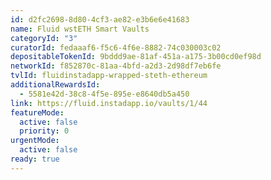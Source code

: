 ```yaml
---
id: d2fc2698-8d80-4cf3-ae82-e3b6e6e41683
name: Fluid wstETH Smart Vaults
categoryId: "3"
curatorId: fedaaaf6-f5c6-4f6e-8882-74c030003c02
depositableTokenId: 9bddd9ae-81af-451a-a175-3b00cd0ef98d
networkId: f852870c-81aa-4bfd-a2d3-2d98df7eb6fe
tvlId: fluidinstadapp-wrapped-steth-ethereum
additionalRewardsId:
  - 5581e42d-38c8-4f5e-895e-e8640db5a450
link: https://fluid.instadapp.io/vaults/1/44
featureMode:
  active: false
  priority: 0
urgentMode:
  active: false
ready: true
---
```

